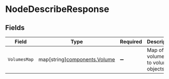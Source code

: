 # NodeDescribeResponse


## Fields

| Field                                                             | Type                                                              | Required                                                          | Description                                                       |
| ----------------------------------------------------------------- | ----------------------------------------------------------------- | ----------------------------------------------------------------- | ----------------------------------------------------------------- |
| `VolumesMap`                                                      | map[string][components.Volume](../../models/components/volume.md) | :heavy_minus_sign:                                                | Map of volume IDs to volume objects                               |